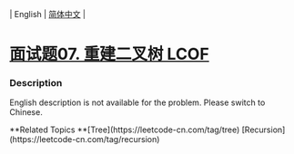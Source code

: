 | English | [简体中文](README.md) |

# [面试题07. 重建二叉树 LCOF](https://leetcode-cn.com/problems/zhong-jian-er-cha-shu-lcof)
 ### Description
<p>English description is not available for the problem. Please switch to Chinese.</p>
**Related Topics	**[Tree](https://leetcode-cn.com/tag/tree) [Recursion](https://leetcode-cn.com/tag/recursion) 